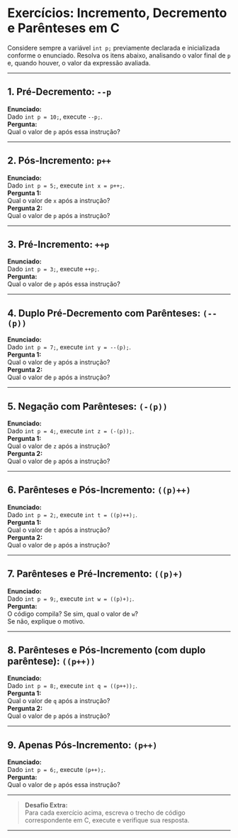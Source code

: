 # Exercícios: Incremento, Decremento e Parênteses em C

Considere sempre a variável `int p;` previamente declarada e inicializada conforme o enunciado. Resolva os itens abaixo, analisando o valor final de `p` e, quando houver, o valor da expressão avaliada.

---

## 1. Pré-Decremento: `--p`
**Enunciado:**  
Dado `int p = 10;`, execute `--p;`.  
**Pergunta:**  
Qual o valor de `p` após essa instrução?

---

## 2. Pós-Incremento: `p++`
**Enunciado:**  
Dado `int p = 5;`, execute `int x = p++;`.  
**Pergunta 1:**  
Qual o valor de `x` após a instrução?  
**Pergunta 2:**  
Qual o valor de `p` após a instrução?

---

## 3. Pré-Incremento: `++p`
**Enunciado:**  
Dado `int p = 3;`, execute `++p;`.  
**Pergunta:**  
Qual o valor de `p` após essa instrução?

---

## 4. Duplo Pré-Decremento com Parênteses: `(--(p))`
**Enunciado:**  
Dado `int p = 7;`, execute `int y = --(p);`.  
**Pergunta 1:**  
Qual o valor de `y` após a instrução?  
**Pergunta 2:**  
Qual o valor de `p` após a instrução?

---

## 5. Negação com Parênteses: `(-(p))`
**Enunciado:**  
Dado `int p = 4;`, execute `int z = (-(p));`.  
**Pergunta 1:**  
Qual o valor de `z` após a instrução?  
**Pergunta 2:**  
Qual o valor de `p` após a instrução?

---

## 6. Parênteses e Pós-Incremento: `((p)++)`
**Enunciado:**  
Dado `int p = 2;`, execute `int t = ((p)++);`.  
**Pergunta 1:**  
Qual o valor de `t` após a instrução?  
**Pergunta 2:**  
Qual o valor de `p` após a instrução?

---

## 7. Parênteses e Pré-Incremento: `((p)+)`
**Enunciado:**  
Dado `int p = 9;`, execute `int w = ((p)+);`.  
**Pergunta:**  
O código compila? Se sim, qual o valor de `w`?  
Se não, explique o motivo.

---

## 8. Parênteses e Pós-Incremento (com duplo parêntese): `((p++))`
**Enunciado:**  
Dado `int p = 8;`, execute `int q = ((p++));`.  
**Pergunta 1:**  
Qual o valor de `q` após a instrução?  
**Pergunta 2:**  
Qual o valor de `p` após a instrução?

---

## 9. Apenas Pós-Incremento: `(p++)`
**Enunciado:**  
Dado `int p = 6;`, execute `(p++);`.  
**Pergunta:**  
Qual o valor de `p` após essa instrução?

---

> **Desafio Extra:**  
Para cada exercício acima, escreva o trecho de código correspondente em C, execute e verifique sua resposta.

---
